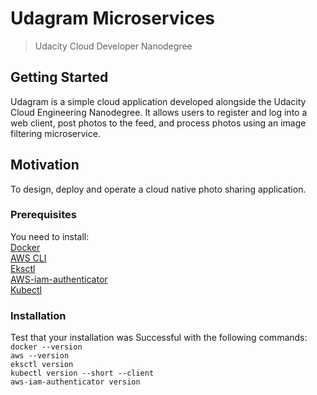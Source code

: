 # Udagram Microservices
> Udacity Cloud Developer Nanodegree

## Getting Started
Udagram is a simple cloud application developed alongside the Udacity Cloud Engineering Nanodegree. It allows users to register and log into a web client, post photos to the feed, and process photos using an image filtering microservice.

## Motivation
To design, deploy and operate a cloud native photo sharing application.

### Prerequisites
You need to install:  
[Docker](https://docs.docker.com/docker-for-windows/install/)  
[AWS CLI](https://docs.aws.amazon.com/cli/latest/userguide/install-linux.html)  
[Eksctl](https://docs.aws.amazon.com/eks/latest/userguide/getting-started-eksctl.html)  
[AWS-iam-authenticator](https://docs.aws.amazon.com/eks/latest/userguide/install-aws-iam-authenticator.html)  
[Kubectl](https://docs.aws.amazon.com/eks/latest/userguide/install-kubectl.html)  

### Installation
Test that your installation was Successful with the following commands:  
`docker --version`  
`aws --version`  
`eksctl version`  
`kubectl version --short --client`  
`aws-iam-authenticator version`  